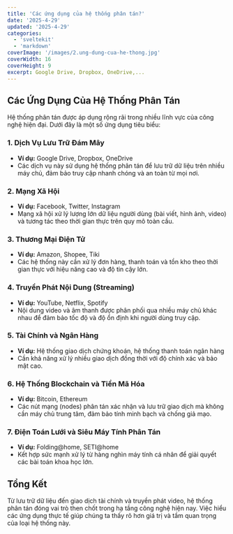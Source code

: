 ```yaml
---
title: 'Các ứng dụng của hệ thống phân tán?'
date: '2025-4-29'
updated: '2025-4-29'
categories:
  - 'sveltekit'
  - 'markdown'
coverImage: '/images/2.ung-dung-cua-he-thong.jpg'
coverWidth: 16
coverHeight: 9
excerpt: Google Drive, Dropbox, OneDrive,...
---
```


## Các Ứng Dụng Của Hệ Thống Phân Tán

Hệ thống phân tán được áp dụng rộng rãi trong nhiều lĩnh vực của công nghệ hiện đại. Dưới đây là một số ứng dụng tiêu biểu:

### 1. Dịch Vụ Lưu Trữ Đám Mây

- **Ví dụ:** Google Drive, Dropbox, OneDrive
- Các dịch vụ này sử dụng hệ thống phân tán để lưu trữ dữ liệu trên nhiều máy chủ, đảm bảo truy cập nhanh chóng và an toàn từ mọi nơi.

### 2. Mạng Xã Hội

- **Ví dụ:** Facebook, Twitter, Instagram
- Mạng xã hội xử lý lượng lớn dữ liệu người dùng (bài viết, hình ảnh, video) và tương tác theo thời gian thực trên quy mô toàn cầu.

### 3. Thương Mại Điện Tử

- **Ví dụ:** Amazon, Shopee, Tiki
- Các hệ thống này cần xử lý đơn hàng, thanh toán và tồn kho theo thời gian thực với hiệu năng cao và độ tin cậy lớn.

### 4. Truyền Phát Nội Dung (Streaming)

- **Ví dụ:** YouTube, Netflix, Spotify
- Nội dung video và âm thanh được phân phối qua nhiều máy chủ khác nhau để đảm bảo tốc độ và độ ổn định khi người dùng truy cập.

### 5. Tài Chính và Ngân Hàng

- **Ví dụ:** Hệ thống giao dịch chứng khoán, hệ thống thanh toán ngân hàng
- Cần khả năng xử lý nhiều giao dịch đồng thời với độ chính xác và bảo mật cao.

### 6. Hệ Thống Blockchain và Tiền Mã Hóa

- **Ví dụ:** Bitcoin, Ethereum
- Các nút mạng (nodes) phân tán xác nhận và lưu trữ giao dịch mà không cần máy chủ trung tâm, đảm bảo tính minh bạch và chống giả mạo.

### 7. Điện Toán Lưới và Siêu Máy Tính Phân Tán

- **Ví dụ:** Folding@home, SETI@home
- Kết hợp sức mạnh xử lý từ hàng nghìn máy tính cá nhân để giải quyết các bài toán khoa học lớn.

## Tổng Kết

Từ lưu trữ dữ liệu đến giao dịch tài chính và truyền phát video, hệ thống phân tán đóng vai trò then chốt trong hạ tầng công nghệ hiện nay. Việc hiểu các ứng dụng thực tế giúp chúng ta thấy rõ hơn giá trị và tầm quan trọng của loại hệ thống này.
